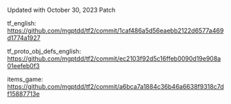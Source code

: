 Updated with October 30, 2023 Patch

tf_english: https://github.com/mgptdd/tf2/commit/1caf486a5d56eaebb2122d6577a469d1774a1927

tf_proto_obj_defs_english: https://github.com/mgptdd/tf2/commit/ec2103f92d5c16ffeb0090d19e908a01eefeb0f3

items_game: https://github.com/mgptdd/tf2/commit/a6bca7a1884c36b46a6638f9318c7df15887713e
